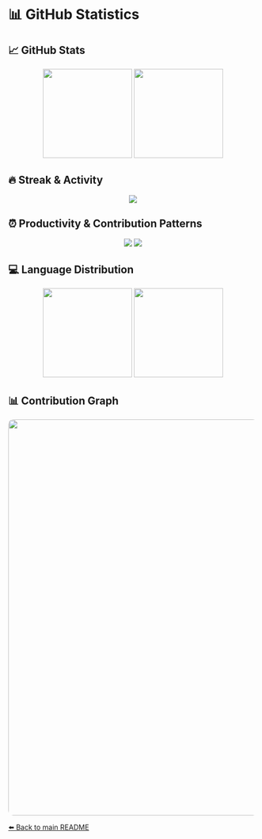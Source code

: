 # 📊 GitHub Statistics

## 📈 GitHub Stats
<div align="center">
 <img height="180em" src="https://github-readme-stats.vercel.app/api?username=s009900&show_icons=true&theme=dracula&include_all_commits=true" />
 <img height="180em" src="https://github-readme-stats.vercel.app/api/top-langs/?username=s009900&theme=dracula&layout=compact" />
</div>

## 🔥 Streak & Activity
<div align="center">
 <img src="https://github-readme-streak-stats.herokuapp.com/?user=s009900&theme=dracula" />
</div>

## ⏰ Productivity & Contribution Patterns
<div align="center">
 <img src="http://github-profile-summary-cards.vercel.app/api/cards/productive-time?username=s009900&theme=dracula" />
 <img src="https://github-profile-summary-cards.vercel.app/api/cards/profile-details?username=s009900&theme=dracula" />
</div>

## 💻 Language Distribution
<div align="center">
 <img height="180em" src="https://github-profile-summary-cards.vercel.app/api/cards/repos-per-language?username=s009900&theme=dracula" />
 <img height="180em" src="https://github-profile-summary-cards.vercel.app/api/cards/most-commit-language?username=s009900&theme=dracula" />
</div>

## 📊 Contribution Graph
<div align="center">
 <img src="https://github-readme-activity-graph.vercel.app/graph?username=s009900&theme=dracula&bg_color=282a36&hide_border=true&line=ff79c6&point=f8f8f2" width="800" style="border-radius: 10px;" />
</div>

[⬅️ Back to main README](README.md)

